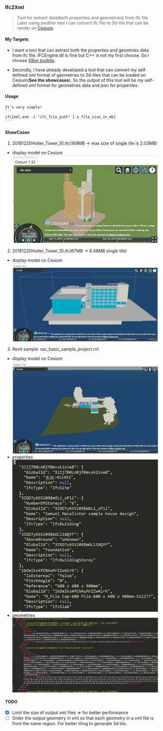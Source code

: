 ### Ifc2Xml

>Tool for extract data(both properties and geometries) from ifc file. Later using another tool I can convert ifc file to 3d-tile that can be render on [Cesium](https://cesiumjs.org/).

#### My Targets

- I want a tool that can extract both the properties and geomtries data from ifc file. IFCEngine.dll is fine but C++ is not my first choose. So I choose [XBim toolkits](https://github.com/xBimTeam).

- Secondly, I have already developed a tool that can convert my self-defined xml format of geometries to 3d-tiles that can be loaded on Cesium(**See the showcases**). So the output of this tool will be my self-defined xml format for geometries data and json for properties.

#### Usage
    It's very simple!
    ```
    ifc2xml.exe -i "ifc_file_path" [-s file_size_in_mb]
    ```

#### ShowCases
1. 20181220Holter_Tower_10.ifc(169MB -> max size of single tile is 2.03MB)
- display model on Cesium
![image](https://github.com/XinJack/ifc2xml/blob/master/pics/mesh-decimation.png?raw=false)
2. 20181220Holter_Tower_10.ifc(67MB -> 8.48MB single tile)
- display model on Cesium
![image](https://github.com/XinJack/ifc2xml/blob/master/pics/ConferenceCenter.png?raw=false)
3. Revit sample: rac_basic_sample_project.rvt
- display model on Cesium
![image](https://github.com/XinJack/ifc2xml/blob/master/pics/cesium.png?raw=false)
- properties
![image](https://github.com/XinJack/ifc2xml/blob/master/pics/properties.png?raw=false)
- geometries
![image](https://github.com/XinJack/ifc2xml/blob/master/pics/geometries.png?raw=false)

#### TODO
- [x] Limit the size of output xml files => for better performance
- [ ] Order the output geometry in xml so that each geometry in a xml file is from the same region. For better tiling to generate 3d tile.